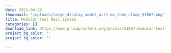 ```yaml
---
date: 2021-04-26
thumbnail: "/uploads/large_display_model_with_no_tube_clamp_51067.png"
title: Modular Tool Rail System
categories: []
download_link: https://www.prusaprinters.org/prints/51067-modular-tool-rail-system
project_bg_color: ''
project_fg_color: ''

---
```

